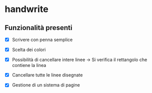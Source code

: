 # handwrite

## Funzionalità presenti

 - [x] Scrivere con penna semplice
 - [x] Scelta dei colori
 - [x] Possibilità di cancellare intere linee -> Si verifica il rettangolo che contiene la linea 
 - [x] Cancellare tutte le linee disegnate
 - [x] Gestione di un sistema di pagine

